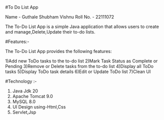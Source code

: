 #To Do List App

Name - Guthale Shubham Vishnu
Roll No. - 22111072


The To-Do List App is a simple Java application that allows users to create and manage,Delete,Update their to-do lists.

#Features:-

The To-Do List App provides the following features:

1)Add new ToDo tasks to the to-do list
2)Mark Task Status as Complete or Pending
3)Remove or Delete tasks from the to-do list
4)Display all ToDo tasks
5)Display ToDo task details
6)Edit or Update ToDo list
7)Clean UI

#Technology :-

1) Java Jdk 20
2) Apache Tomcat 9.0
3) MySQL 8.0
4) UI Design using-Html,Css
5) Servlet,Jsp 

